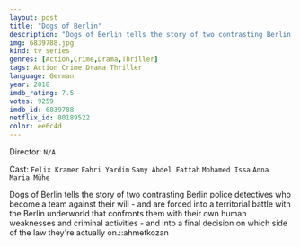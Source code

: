 ```yaml
---
layout: post
title: "Dogs of Berlin"
description: "Dogs of Berlin tells the story of two contrasting Berlin police detectives who become a team against their will - and are forced into a territorial battle with the Berlin underworld that confronts them with their own human weaknesses and criminal activities - and into a final decision on which side of the law they're actually on..."
img: 6839788.jpg
kind: tv series
genres: [Action,Crime,Drama,Thriller]
tags: Action Crime Drama Thriller 
language: German
year: 2018
imdb_rating: 7.5
votes: 9259
imdb_id: 6839788
netflix_id: 80189522
color: ee6c4d
---
```

Director: `N/A`  

Cast: `Felix Kramer` `Fahri Yardim` `Samy Abdel Fattah` `Mohamed Issa` `Anna Maria Mühe` 

Dogs of Berlin tells the story of two contrasting Berlin police detectives who become a team against their will - and are forced into a territorial battle with the Berlin underworld that confronts them with their own human weaknesses and criminal activities - and into a final decision on which side of the law they're actually on.::ahmetkozan
